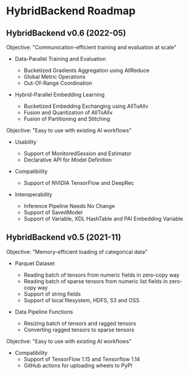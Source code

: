 # HybridBackend Roadmap

## HybridBackend v0.6 (2022-05)

Objective: "Communication-efficient training and evaluation at scale"

- Data-Parallel Training and Evaluation
  - Bucketized Gradients Aggregation using AllReduce
  - Global Metric Operations
  - Out-Of-Range Coordination

- Hybrid-Parallel Embedding Learning
  - Bucketized Embedding Exchanging using AllToAllv
  - Fusion and Quantization of AllToAllv
  - Fusion of Partitioning and Stitching

Objective: "Easy to use with existing AI workflows"

- Usability
  - Support of MonitoredSession and Estimator
  - Declarative API for Model Definition

- Compatibility
  - Support of NVIDIA TensorFlow and DeepRec

- Interoperability
  - Inference Pipeline Needs No Change
  - Support of SavedModel
  - Support of Variable, XDL HashTable and PAI Embedding Variable

## HybridBackend v0.5 (2021-11)

Objective: "Memory-efficient loading of categorical data"

- Parquet Dataset
  - Reading batch of tensors from numeric fields in zero-copy way
  - Reading batch of sparse tensors from numeric list fields in zero-copy way
  - Support of string fields
  - Support of local filesystem, HDFS, S3 and OSS

- Data Pipeline Functions
  - Resizing batch of tensors and ragged tensors
  - Converting ragged tensors to sparse tensors

Objective: "Easy to use with existing AI workflows"

- Compatibility
  - Support of TensorFlow 1.15 and Tensorflow 1.14
  - GitHub actions for uploading wheels to PyPI

